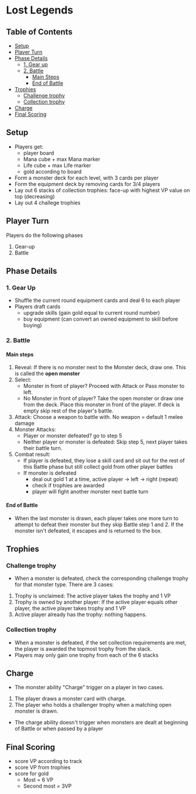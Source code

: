 # Lost Legends

## Table of Contents

* [Setup](#setup)
* [Player Turn](#player-turn)
* [Phase Details](#phase-details)
  * [1. Gear up](#1-gear-up)
  * [2. Battle](#2-battle)
    * [Main Steps](#main-steps)
    * [End of Battle](#end-of-battle)
* [Trophies](#trophies)
  * [Challenge trophy](#challenge-trophy)
  * [Collection trophy](#collection-trophy)
* [Charge](#charge)
* [Final Scoring](#final-scoring)

## Setup

* Players get:
  * player board
  * Mana cube + max Mana marker
  * Life cube + max Life marker
  * gold according to board
* Form a monster deck for each level, with 3 cards per player
* Form the equipment deck by removing cards for 3/4 players
* Lay out 6 stacks of collection trophies: face-up with highest VP value on top (decreasing)
* Lay out 4 challege trophies

## Player Turn

Players do the following phases

1. Gear-up
2. Battle

## Phase Details

### 1. Gear Up

* Shuffle the current round equipment cards and deal 6 to each player
* Players draft cards
  * upgrade skills (gain gold equal to current round number)
  * buy equipment (can convert an owned equipment to skill before buying)

### 2. Battle

#### Main steps

1. Reveal: If there is no monster next to the Monster deck, draw one. This is called the **open monster**
2. Select:
    * Monster in front of player? Proceed with Attack or Pass monster to left.
    * No Monster in front of player? Take the open monster or draw one from the deck. Place this monster in front of the player. If deck is empty skip rest of the player's battle.
3. Attack: Choose a weapon to battle with. No weapon = default 1 melee damage
4. Monster Attacks:
    * Player or monster defeated? go to step 5
    * Neither player or monster is defeated: Skip step 5, next player takes their battle turn.
5. Combat result:
    * If player is defeated, they lose a skill card and sit out for the rest of this Battle phase but still collect gold from other player battles
    * If monster is defeated
      * deal out gold 1 at a time, active player -> left -> right (repeat)
      * check if trophies are awarded
      * player will fight another monster next battle turn

#### End of Battle

* When the last monster is drawn, each player takes one more turn to attempt to defeat their monster but they skip Battle step 1 and 2. If the monster isn't defeated, it escapes and is returned to the box.

## Trophies

### Challenge trophy

* When a monster is defeated, check the corresponding challenge trophy for that monster type. There are 3 cases:

1. Trophy is unclaimed: The active player takes the trophy and 1 VP
2. Trophy is owned by another player: If the active player equals other player, the active player takes trophy and 1 VP
3. Active player already has the trophy: nothing happens.

### Collection trophy

* When a monster is defeated, if the set collection requirements are met, the player is awarded the topmost trophy from the stack.
* Players may only gain one trophy from each of the 6 stacks

## Charge

* The monster ability "Charge" trigger on a player in two cases.

1. The player draws a monster card with charge.
2. The player who holds a challenger trophy when a matching open monster is drawn.

* The charge ability doesn't trigger when monsters are dealt at beginning of Battle or when passed by a player

## Final Scoring

* score VP according to track
* score VP from trophies
* score for gold
  * Most = 6 VP
  * Second most = 3VP
